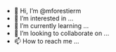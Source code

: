 - 👋 Hi, I’m @mforestierm
- 👀 I’m interested in ...
- 🌱 I’m currently learning ...
- 💞️ I’m looking to collaborate on ...
- 📫 How to reach me ...

<!---
mforestierm/mforestierm is a ✨ special ✨ repository because its `README.md` (this file) appears on your GitHub profile.
You can click the Preview link to take a look at your changes.
--->
